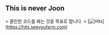 ## This is never Joon
< 클린한 코드를 짜는 것을 목표로 합니다. >
[![Hits](https://hits.seeyoufarm.com/api/count/incr/badge.svg?url=https%3A%2F%2Fgithub.com%2Fapnalkkamkkamhanjoon&count_bg=%2300B5FF&title_bg=%23555555&icon=&icon_color=%23FF0000&title=hits&edge_flat=false)]
(https://hits.seeyoufarm.com)

